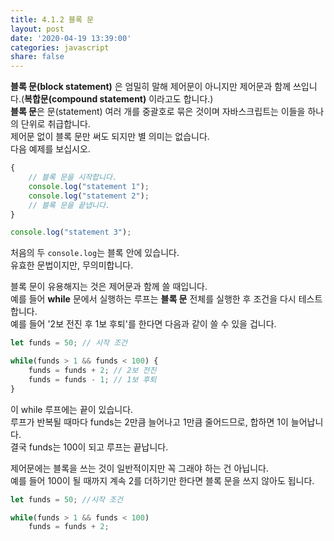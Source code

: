 ```yaml
---
title: 4.1.2 블록 문
layout: post
date: '2020-04-19 13:39:00'
categories: javascript
share: false
---
```


**블록 문(block statement)** 은 엄밀히 말해 제어문이 아니지만 제어문과 함께 쓰입니다.(**복합문(compound statement)** 이라고도 합니다.)  
**블록 문**은 문(statement) 여러 개를 중괄호로 묶은 것이며 자바스크립트는 이들을 하나의 단위로 취급합니다.  
제어문 없이 블록 문만 써도 되지만 별 의미는 없습니다.  
다음 예제를 보십시오.

```javascript
{
	// 블록 문을 시작합니다.
	console.log("statement 1");
	console.log("statement 2");
	// 블록 문을 끝냅니다.
}

console.log("statement 3");
```

처음의 두 `console.log`는 블록 안에 있습니다.  
유효한 문법이지만, 무의미합니다. 

블록 문이 유용해지는 것은 제어문과 함께 쓸 때입니다.  
예를 들어 **while** 문에서 실행하는 루프는 **블록 문** 전체를 실행한 후 조건을 다시 테스트합니다.  
예를 들어 '2보 전진 후 1보 후퇴'를 한다면 다음과 같이 쓸 수 있을 겁니다.

```javascript
let funds = 50; // 시작 조건

while(funds > 1 && funds < 100) {
	funds = funds + 2; // 2보 전진
	funds = funds - 1; // 1보 후퇴
}
```

이 while 루프에는 끝이 있습니다.  
루프가 반복될 때마다 funds는 2만큼 늘어나고 1만큼 줄어드므로, 합하면 1이 늘어납니다.  
결국 funds는 100이 되고 루프는 끝납니다. 

제어문에는 블록을 쓰는 것이 일반적이지만 꼭 그래야 하는 건 아닙니다.  
예를 들어 100이 될 때까지 계속 2를 더하기만 한다면 블록 문을 쓰지 않아도 됩니다.

```javascript
let funds = 50; //시작 조건

while(funds > 1 && funds < 100)
	funds = funds + 2;
```